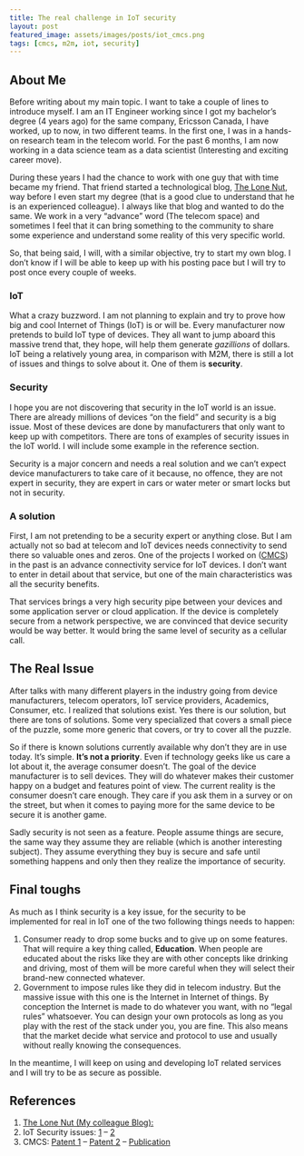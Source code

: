 ```yaml
---
title: The real challenge in IoT security
layout: post
featured_image: assets/images/posts/iot_cmcs.png
tags: [cmcs, m2m, iot, security]
---
```

## About Me

Before writing about my main topic. I want to take a couple of lines to introduce myself. I am an IT Engineer working since I got my bachelor’s degree (4 years ago) for the same company, Ericsson Canada, I have worked, up to now, in two different teams. In the first one, I was in a hands-on research team in the telecom world. For the past 6 months, I am now working in a data science team as a data scientist (Interesting and exciting career move).

<!--more-->

During these years I had the chance to work with one guy that with time became my friend. That friend started a technological blog, <a href="https://thelonenutblog.wordpress.com/" target="_blank" rel="nofollow noopener">The Lone Nut</a>, way before I even start my degree (that is a good clue to understand that he is an experienced colleague). I always like that blog and wanted to do the same. We work in a very “advance” word (The telecom space) and sometimes I feel that it can bring something to the community to share some experience and understand some reality of this very specific world.

So, that being said, I will, with a similar objective, try to start my own blog. I don’t know if I will be able to keep up with his posting pace but I will try to post once every couple of weeks.

### IoT

What a crazy buzzword. I am not planning to explain and try to prove how big and cool Internet of Things (IoT) is or will be. Every manufacturer now pretends to build IoT type of devices. They all want to jump aboard this massive trend that, they hope, will help them generate _gazillions_ of dollars. IoT being a relatively young area, in comparison with M2M, there is still a lot of issues and things to solve about it. One of them is **security**.

### Security

I hope you are not discovering that security in the IoT world is an issue. There are already millions of devices “on the field” and security is a big issue. Most of these devices are done by manufacturers that only want to keep up with competitors. There are tons of examples of security issues in the IoT world. I will include some example in the reference section.

Security is a major concern and needs a real solution and we can&#8217;t expect device manufacturers to take care of it because, no offence, they are not expert in security, they are expert in cars or water meter or smart locks but not in security.

### A solution

First, I am not pretending to be a security expert or anything close. But I am actually not so bad at telecom and IoT devices needs connectivity to send there so valuable ones and zeros. One of the projects I worked on (<a href="https://patentscope.wipo.int/search/en/detail.jsf?docId=WO2016020726" target="_blank" rel="nofollow noopener">CMCS</a>) in the past is an advance connectivity service for IoT devices. I don’t want to enter in detail about that service, but one of the main characteristics was all the security benefits.

That services brings a very high security pipe between your devices and some application server or cloud application. If the device is completely secure from a network perspective, we are convinced that device security would be way better. It would bring the same level of security as a cellular call.

## The Real Issue

After talks with many different players in the industry going from device manufacturers, telecom operators, IoT service providers, Academics, Consumer, etc. I realized that solutions exist. Yes there is our solution, but there are tons of solutions. Some very specialized that covers a small piece of the puzzle, some more generic that covers, or try to cover all the puzzle.

So if there is known solutions currently available why don’t they are in use today. It’s simple. **It’s not a priority**. Even if technology geeks like us care a lot about it, the average consumer doesn’t. The goal of the device manufacturer is to sell devices. They will do whatever makes their customer happy on a budget and features point of view. The current reality is the consumer doesn’t care enough. They care if you ask them in a survey or on the street, but when it comes to paying more for the same device to be secure it is another game.

Sadly security is not seen as a feature. People assume things are secure, the same way they assume they are reliable (which is another interesting subject). They assume everything they buy is secure and safe until something happens and only then they realize the importance of security.

## Final toughs

As much as I think security is a key issue, for the security to be implemented for real in IoT one of the two following things needs to happen:

  1. Consumer ready to drop some bucks and to give up on some features. That will require a key thing called, **Education**. When people are educated about the risks like they are with other concepts like drinking and driving, most of them will be more careful when they will select their brand-new connected whatever.
  2. Government to impose rules like they did in telecom industry. But the massive issue with this one is the Internet in Internet of things. By conception the Internet is made to do whatever you want, with no “legal rules” whatsoever. You can design your own protocols as long as you play with the rest of the stack under you, you are fine. This also means that the market decide what service and protocol to use and usually without really knowing the consequences.

In the meantime, I will keep on using and developing IoT related services and I will try to be as secure as possible.

## References

  1. <a href="https://thelonenutblog.wordpress.com/" target="_blank" rel="nofollow noopener">The Lone Nut (My colleague Blog):</a>
  2. IoT Security issues: <a href="http://money.cnn.com/gallery/technology/security/2013/05/01/shodan-most-dangerous-internet-searches/index.html" target="_blank" rel="nofollow noopener">1</a> &#8211; <a href="http://gizmodo.com/a-creepy-website-is-streaming-from-73-000-private-secur-1655653510" target="_blank" rel="nofollow noopener">2</a>
  3. CMCS: <a href="https://patentscope.wipo.int/search/en/detail.jsf?docId=WO2016051237" target="_blank" rel="nofollow noopener">Patent 1</a> &#8211; <a href="https://patentscope.wipo.int/search/en/detail.jsf?docId=WO2016020726" target="_blank" rel="nofollow noopener">Patent 2</a> &#8211; <a href="https://arxiv.org/abs/1507.08233" target="_blank" rel="nofollow noopener">Publication</a>
  